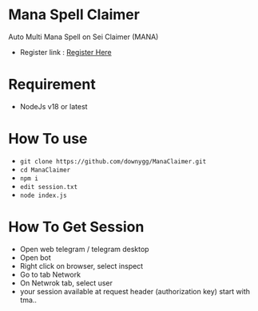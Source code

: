 # Mana Spell Claimer
Auto Multi Mana Spell on Sei Claimer (MANA)<br>
- Register link : [Register Here](https://t.me/spell_wallet_bot/wallet?startapp=referral=sei1cav63jk7rh5cfsdwht8r6hc9fancq6kthuzxj5)
  
# Requirement
- NodeJs v18 or latest

# How To use
- ```git clone https://github.com/downygg/ManaClaimer.git```
- ```cd ManaClaimer```
- ```npm i```
- ```edit session.txt```
- ```node index.js```
  
# How To Get Session
- Open web telegram / telegram desktop
- Open bot
- Right click on browser, select inspect
- Go to tab Network
- On Netwrok tab, select user
- your session available at request header (authorization key) start with tma..


